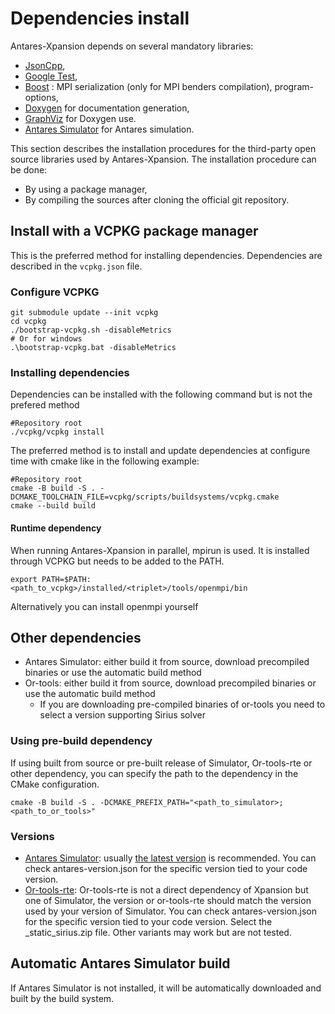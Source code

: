 # Dependencies install

Antares-Xpansion depends on several mandatory libraries:

- [JsonCpp](https://github.com/open-source-parsers/jsoncpp),
- [Google Test](https://github.com/google/googletest),
- [Boost](https://www.boost.org/) : MPI serialization (only for MPI benders compilation), program-options,
- [Doxygen](https://www.doxygen.nl/index.html) for documentation generation,
- [GraphViz](https://graphviz.org/) for Doxygen use.
- [Antares Simulator](https://github.com/AntaresSimulatorTeam/Antares_Simulator) for Antares simulation.

This section describes the installation procedures for the third-party open source libraries used by Antares-Xpansion.
The installation procedure can be done:

- By using a package manager,
- By compiling the sources after cloning the official git repository.

## Install with a VCPKG package manager

This is the preferred method for installing dependencies.
Dependencies are described in the `vcpkg.json` file.

### Configure VCPKG

```
git submodule update --init vcpkg
cd vcpkg
./bootstrap-vcpkg.sh -disableMetrics
# Or for windows
.\bootstrap-vcpkg.bat -disableMetrics
```

### Installing dependencies

Dependencies can be installed with the following command but is not the prefered method

```
#Repository root
./vcpkg/vcpkg install
```

The preferred method is to install and update dependencies at configure time with cmake like in the following example:

```
#Repository root
cmake -B build -S . -DCMAKE_TOOLCHAIN_FILE=vcpkg/scripts/buildsystems/vcpkg.cmake
cmake --build build
```

#### Runtime dependency

When running Antares-Xpansion in parallel, mpirun is used. It is installed through VCPKG but needs to be added to the PATH.

```
export PATH=$PATH:<path_to_vcpkg>/installed/<triplet>/tools/openmpi/bin
```

Alternatively you can install openmpi yourself 

## Other dependencies
- Antares Simulator: either build it from source, download precompiled binaries or use the automatic build method
- Or-tools: either build it from source, download precompiled binaries or use the automatic build method
  - If you are downloading pre-compiled binaries of or-tools you need to select a version supporting Sirius solver

### Using pre-build dependency
If using built from source or pre-built release of Simulator, Or-tools-rte or other dependency, you can specify the path to the dependency in the CMake configuration.

```
cmake -B build -S . -DCMAKE_PREFIX_PATH="<path_to_simulator>;<path_to_or_tools>"
```
### Versions
- [Antares Simulator](https://github.com/AntaresSimulatorTeam/Antares_Simulator): usually [the latest version](https://github.com/AntaresSimulatorTeam/Antares_Simulator/releases/latest) is recommended. You can check antares-version.json for the specific version tied to your code version.
- [Or-tools-rte](https://github.com/rte-france/or-tools-rte): Or-tools-rte is not a direct dependency of Xpansion but one of Simulator, the version or or-tools-rte should match the version used by your version of Simulator. You can check antares-version.json for the specific version tied to your code version. Select the <your-plateform>_static_sirius.zip file. Other variants may work but are not tested.

## Automatic Antares Simulator build
If Antares Simulator is not installed, it will be automatically downloaded and built by the build system.